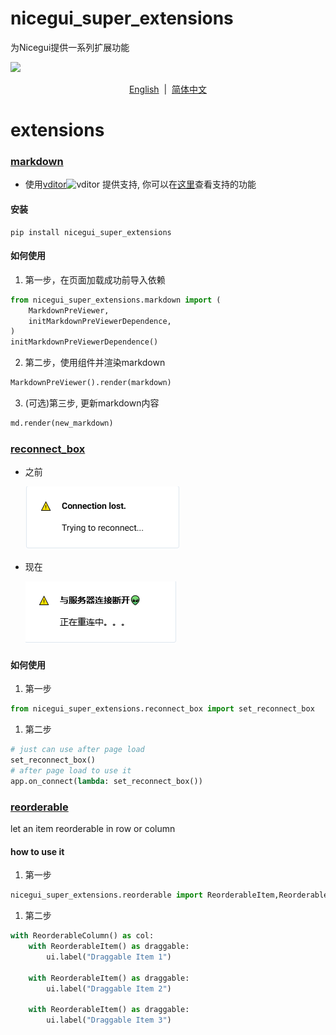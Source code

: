 # nicegui_super_extensions

为Nicegui提供一系列扩展功能

<a title="MIT" target="_blank" href="https://opensource.org/licenses/MIT"><img src="https://img.shields.io/badge/license-MIT-orange.svg?style=flat-square"></a>

<p align="center">
<a href="https://github.com/T2XX/nicegui_super_extensions/blob/main/README.md">English</a>  |  <a href="https://github.com/T2XX/nicegui_super_extensions/blob/main/README_zh_CN">简体中文</a>
</p>

# extensions

### [markdown](https://github.com/T2XX/nicegui_super_extensions/blob/main/src/nicegui_super_extensions/markdown.py)

- 使用[vditor](https://github.com/Vanessa219/vditor/blob/master/README_en_US.md)![vditor](https://b3log.org/images/brand/vditor-128.png) 提供支持, 你可以在[这里](https://github.com/Vanessa219/vditor/blob/master/README_en_US.md#--features)查看支持的功能

#### 安装

```shell
pip install nicegui_super_extensions 
```

#### 如何使用

1. 第一步，在页面加载成功前导入依赖

```python
from nicegui_super_extensions.markdown import (
    MarkdownPreViewer,
    initMarkdownPreViewerDependence,
)
initMarkdownPreViewerDependence()
```

2. 第二步，使用组件并渲染markdown

```python
MarkdownPreViewer().render(markdown)
```

3. (可选)第三步, 更新markdown内容

```python
md.render(new_markdown)
```

### [reconnect_box](https://github.com/T2XX/nicegui_super_extensions/blob/main/src/nicegui_super_extensions/reconnect_box.py)

- 之前

  ![before](https://github.com/T2XX/nicegui_super_extensions/blob/main/image/1723880105580.png?raw=true)
- 现在

  ![after](https://github.com/T2XX/nicegui_super_extensions/blob/main/image/1723879996849.png?raw=true)

#### 如何使用

1. 第一步

```python
from nicegui_super_extensions.reconnect_box import set_reconnect_box
```

1. 第二步

```python
# just can use after page load
set_reconnect_box()
# after page load to use it
app.on_connect(lambda: set_reconnect_box())
```

### [reorderable](https://github.com/T2XX/nicegui_super_extensions/blob/main/src/nicegui_super_extensions/draggable.py)

let an item reorderable in row or column

#### how to use it

1. 第一步

```python
nicegui_super_extensions.reorderable import ReorderableItem,ReorderableColumn
```

1. 第二步

```python
with ReorderableColumn() as col:
    with ReorderableItem() as draggable:
        ui.label("Draggable Item 1")

    with ReorderableItem() as draggable:
        ui.label("Draggable Item 2")

    with ReorderableItem() as draggable:
        ui.label("Draggable Item 3")
```
